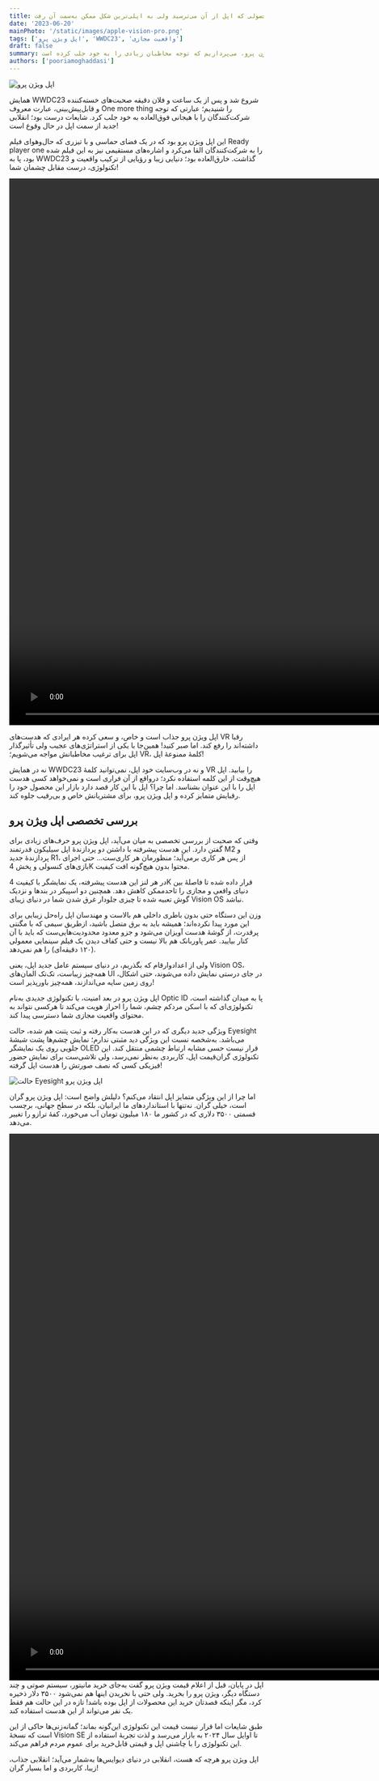 ```yaml
---
title: اپل ویژن پرو؛ محصولی که اپل از آن می‌ترسید ولی به اپلی‌ترین شکل ممکن به‌سمت آن رفت!
date: '2023-06-20'
mainPhoto: '/static/images/apple-vision-pro.png'
tags: ['اپل ویژن پرو', 'WWDC23', 'واقعیت مجازی']
draft: false
summary: در این مقاله به بررسی جدیدترین محصول اپل، یعنی اپل ویژن پرو، می‌پردازیم که توجه مخاطبان زیادی را به خود جلب کرده است...
authors: ['pooriamoghaddasi']
---
```


![اپل ویژن پرو](/static/images/apple-vision-pro.png)

همایش WWDC23 شروع شد و پس از یک ساعت و فلان دقیقه صحبت‌های خسته‌کننده و قابل‌پیش‌بینی، عبارت معروف One more thing را شنیدیم؛ عبارتی که توجه شرکت‌کنندگان را با هیجانی فوق‌العاده به خود جلب کرد. شایعات درست بود؛ انقلابی جدید از سمت اپل در حال وقوع است!

این اپل ویژن پرو بود که در یک فضای حماسی و با تیزری که حال‌وهوای فیلم Ready player one را به شرکت‌کنندگان القا می‌کرد و اشاره‌های مستقیمی نیز به این فیلم شده بود، پا به WWDC23 گذاشت. خارق‌العاده بود؛ دنیایی زیبا و رؤیایی از ترکیب واقعیت و تکنولوژی، درست مقابل چشمان شما!

<div className="w-full">
<video width="1920" height="1080" controls>
  <source src="/static/videos/apple-vision-pro-reveal-trailer.mp4" type="video/mp4" />
  تیزر رسمی اپل ویژن پرو
</video>
</div>

اپل ویژن پرو جذاب است و خاص، و سعی کرده هر ایرادی که هدست‌های VR رقبا داشته‌اند را رفع کند. اما صبر کنید! همین‌جا با یکی از استراتژی‌های عجیب ولی تأثیرگذار اپل برای ترغیب مخاطبانش مواجه می‌شویم؛ VR، کلمهٔ ممنوعهٔ اپل!

نه در همایش WWDC23 و نه در وب‌سایت خود اپل، نمی‌توانید کلمهٔ VR را بیابید. اپل هیچ‌وقت از این کلمه استفاده نکرد؛ درواقع از آن فراری است و نمی‌خواهد کسی هدست اپل را با این عنوان بشناسد. اما چرا؟ اپل با این کار قصد دارد بازار این محصول خود را رقبایش متمایز کرده و اپل ویژن پرو، برای مشتریانش خاص و بی‌رقیب جلوه کند.

## بررسی تخصصی اپل ویژن پرو

وقتی که صحبت از بررسی تخصصی به میان می‌آید، اپل ویژن پرو حرف‌های زیادی برای گفتن دارد. این هدست پیشرفته با داشتن دو پردازندهٔ اپل سیلیکون قدرتمند M2 و پردازندهٔ جدید R1، از پس هر کاری برمی‌آید؛ منظورمان هر کاری‌ست… حتی اجرای بازی‌های کنسولی و پخش 4K محتوا بدون هیچ‌گونه افت کیفیت.

در هر لنز این هدست پیشرفته، یک نمایشگر با کیفیت 4K قرار داده شده تا فاصلهٔ بین دنیای واقعی و مجازی را تاحدممکن کاهش دهد. همچنین دو اسپیکر در بندها و نزدیک گوش تعبیه شده تا چیزی جلودار غرق شدن شما در دنیای زیبای Vision OS نباشد.

وزن این دستگاه حتی بدون باطری داخلی هم بالاست و مهندسان اپل راه‌حل زیبایی برای این مورد پیدا نکرده‌اند؛ همیشه باید به برق متصل باشید، ازطریق سیمی که با مگنتی پرقدرت، از گوشهٔ هدست آویزان می‌شود و جزو معدود محدودیت‌هایی‌ست که باید با آن کنار بیایید. عمر پاوربانک هم بالا نیست و حتی کفاف دیدن یک فیلم سینمایی معمولی (۱۲۰ دقیقه‌ای) را هم نمی‌دهد.

ولی از اعدادوارقام که بگذریم، در دنیای سیستم عامل جدید اپل، یعنی Vision OS، همه‌چیز زیباست، تک‌تک المان‌های UI در جای درستی نمایش داده می‌شوند، حتی اشکال، روی زمین سایه می‌اندازند، همه‌چیز باورپذیر است!

اپل ویژن پرو در بعد امنیت، با تکنولوژی جدیدی به‌نام Optic ID پا به میدان گذاشته است، تکنولوژی‌ای که با اسکن مردکم چشم، شما را احراز هویت می‌کند تا هرکسی نتواند به محتوای واقعیت مجازی شما دسترسی پیدا کند.

ویژگی جدید دیگری که در این هدست به‌کار رفته و ثبت پتنت هم شده، حالت Eyesight می‌باشد. به‌شخصه نسبت این ویژگی دید مثبتی ندارم؛ نمایش چشم‌ها پشت شیشهٔ جلویی روی یک نمایشگر OLED قرار نیست حسی مشابه ارتباط چشمی منتقل کند. این تکنولوژی گران‌قیمت اپل، کاربردی به‌نظر نمی‌رسد، ولی تلاشی‌ست برای نمایش حضور فیزیکی کسی که نصف صورتش را هدست اپل گرفته!

![حالت Eyesight اپل ویژن پرو](/static/images/apple-vision-pro-eyesight.png)

اما چرا از این ویژگی متمایز اپل انتقاد می‌کنم؟ دلیلش واضح است: اپل ویژن پرو گران است، خیلی گران. نه‌تنها با استانداردهای ما ایرانیان، بلکه در سطح جهانی، برچسب قسمتی ۳۵۰۰ دلاری که در کشور ما ۱۸۰ میلیون تومان آب می‌خورد، کفهٔ ترازو را تغییر می‌دهد.

<div className="w-full">
<video width="1920" height="1080" controls>
  <source src="/static/videos/crowds-reaction-to the-price-of-apple-vision-pro.mp4" type="video/mp4" />
ری‌اکشن شرکت‌کنندگان نسبت به قیمت اپل ویژن پرو
</video>
</div>
اپل در پایان، قبل از اعلام قیمت ویژن پرو گفت به‌جای خرید مانیتور، سیستم صوتی و چند دستگاه دیگر، ویژن پرو را بخرید. ولی حتی با نخریدن اینها هم نمی‌شود ۳۵۰۰ دلار ذخیره کرد، مگر اینکه قصدتان خرید این محصولات از اپل بوده باشد! تازه در این حالت هم فقط یک نفر می‌تواند از این هدست استفاده کند.

طبق شایعات اما قرار نيست قیمت این تکنولوژی این‌گونه بماند؛ گمانه‌زنی‌ها حاکی از این است که نسخهٔ Vision SE تا اوایل سال ۲۰۲۴ به بازار می‌رسد و لذت تجربهٔ استفاده از این تکنولوژی را با چاشنی اپل و قیمتی قابل‌خرید برای عموم مردم فراهم می‌کند.

اپل ویژن پرو هرچه که هست، انقلابی در دنیای دیوایس‌ها به‌شمار می‌آید؛ انقلابی جذاب، زیبا، کاربردی و اما بسیار گران!
